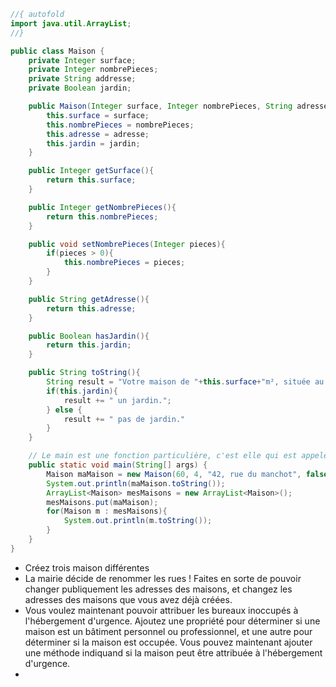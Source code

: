 ```java runnable
//{ autofold
import java.util.ArrayList;
//}

public class Maison {
    private Integer surface;
    private Integer nombrePieces;
    private String addresse;
    private Boolean jardin;

    public Maison(Integer surface, Integer nombrePieces, String adresse, Boolean jardin){
        this.surface = surface;
        this.nombrePieces = nombrePieces;
        this.adresse = adresse;
        this.jardin = jardin;
    }

    public Integer getSurface(){
        return this.surface;
    }

    public Integer getNombrePieces(){
        return this.nombrePieces;
    }

    public void setNombrePieces(Integer pieces){
        if(pieces > 0){
            this.nombrePieces = pieces;
        }
    }

    public String getAdresse(){
        return this.adresse;
    }

    public Boolean hasJardin(){
        return this.jardin;
    }

    public String toString(){
        String result = "Votre maison de "+this.surface+"m², située au "+this.adresse+", a "+this.nombrePieces+" pièces et ";
        if(this.jardin){
            result += " un jardin.";
        } else {
            result += " pas de jardin."
        }
    }

    // Le main est une fonction particulière, c'est elle qui est appelée quand on exécute le programme. 
    public static void main(String[] args) {
        Maison maMaison = new Maison(60, 4, "42, rue du manchot", false);
        System.out.println(maMaison.toString());
        ArrayList<Maison> mesMaisons = new ArrayList<Maison>();
        mesMaisons.put(maMaison);
        for(Maison m : mesMaisons){
            System.out.println(m.toString());
        }
    }
}

```

- Créez trois maison différentes
- La mairie décide de renommer les rues ! Faites en sorte de pouvoir changer publiquement les adresses des maisons, et changez les adresses des maisons que vous avez déjà créées.
- Vous voulez maintenant pouvoir attribuer les bureaux inoccupés à l'hébergement d'urgence. Ajoutez une propriété pour déterminer si une maison est un bâtiment personnel ou professionnel, et une autre pour déterminer si la maison est occupée. Vous pouvez maintenant ajouter une méthode indiquand si la maison peut être attribuée à l'hébergement d'urgence.
- 